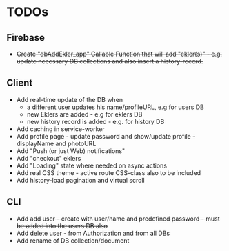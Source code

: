 # TODOs

## Firebase

- ~~Create "dbAddEkler_app" Callable Function that will add "ekler(s)" - e.g. update necessary DB collections and also insert a history-record.~~

## Client

- Add real-time update of the DB when
    - a different user updates his name/profileURL, e.g for users DB
    - new Eklers are added - e.g for eklers DB
    - new history record is added - e.g. for history DB
- Add caching in service-worker
- Add profile page - update password and show/update profile - displayName and photoURL
- Add "Push (or just Web) notifications"
- Add "checkout" eklers
- Add "Loading" state where needed on async actions
- Add real CSS theme - active route CSS-class also to be included
- Add history-load pagination and virtual scroll

## CLI

- ~~Add add user - create with user/name and predefined password - must be added into the users DB also~~
- Add delete user - from Authorization and from all DBs
- Add rename of DB collection/document
